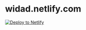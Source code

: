 # widad.netlify.com

<a href="https://app.netlify.com/start/deploy?repository=https://github.com/yeion7/nataliaacevedo&amp;stack=cms"><img src="https://www.netlify.com/img/deploy/button.svg" alt="Deploy to Netlify"></a>
